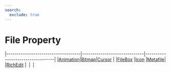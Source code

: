 ```yaml
---
search:
  exclude: true
---
```


<h1 class="heading"><span class="name">File Property</span></h1>

|------------------------------------|------------------------------|----------------------------------|
|[Animation](../objects/animation.md)|[Bitmap](../objects/bitmap.md)|[Cursor](../objects/cursor.md)    |
|[FileBox](../objects/filebox.md)    |[Icon](../objects/icon.md)    |[Metafile](../objects/metafile.md)|
|[RichEdit](../objects/richedit.md)  |&nbsp;                        |&nbsp;                            |
